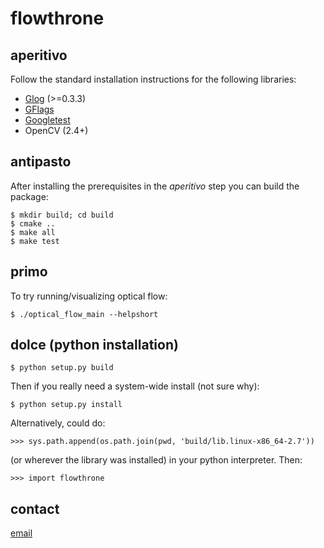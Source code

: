 # flowthrone

## aperitivo
Follow the standard installation instructions for the following libraries:      
* [Glog](https://github.com/google/glog) (>=0.3.3)                              
* [GFlags](https://github.com/gflags/gflags)                                    
* [Googletest](https://github.com/google/googletest)
* OpenCV (2.4+)

## antipasto

After installing the prerequisites in the *aperitivo* step you can build the
package:                                                 
                                                                                
    $ mkdir build; cd build                                                     
    $ cmake ..                                                                  
    $ make all                                                                  
    $ make test 

## primo
To try running/visualizing optical flow:
    
    $ ./optical_flow_main --helpshort


## dolce (python installation)

    $ python setup.py build

Then if you really need a system-wide install (not sure why):
    
    $ python setup.py install
    
Alternatively, could do:

    >>> sys.path.append(os.path.join(pwd, 'build/lib.linux-x86_64-2.7'))

(or wherever the library was installed) in your python interpreter. Then:

    >>> import flowthrone


## contact

[email](mailto:karasev00@gmail.com)
